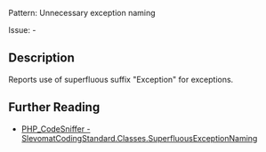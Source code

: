 Pattern: Unnecessary exception naming

Issue: -

## Description

Reports use of superfluous suffix "Exception" for exceptions.

## Further Reading

* [PHP_CodeSniffer - SlevomatCodingStandard.Classes.SuperfluousExceptionNaming](https://github.com/slevomat/coding-standard/blob/master/doc/classes.md#slevomatcodingstandardclassessuperfluousexceptionnaming)